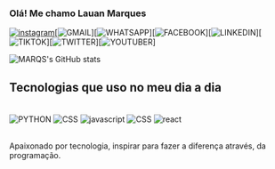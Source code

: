 ### Olá! Me chamo Lauan Marques

[![instagram](https://img.shields.io/badge/Instagram-E4405F?style=for-the-badge&logo=instagram&logoColor=white)](https://instagram.com/naualsqram015)[![GMAIL](https://img.shields.io/badge/Gmail-D14836?style=for-the-badge&logo=gmail&logoColor=white)][![WHATSAPP](https://img.shields.io/badge/WhatsApp-25D366?style=for-the-badge&logo=whatsapp&logoColor=white)][![FACEBOOK](https://img.shields.io/badge/Facebook-1877F2?style=for-the-badge&logo=facebook&logoColor=white)][![LINKEDIN](https://img.shields.io/badge/LinkedIn-0077B5?style=for-the-badge&logo=linkedin&logoColor=white)][![TIKTOK](https://img.shields.io/badge/TikTok-000000?style=for-the-badge&logo=tiktok&logoColor=white)][![TWITTER](https://img.shields.io/badge/Twitter-1DA1F2?style=for-the-badge&logo=twitter&logoColor=white)][![YOUTUBER](https://img.shields.io/badge/YouTube-FF0000?style=for-the-badge&logo=youtube&logoColor=white)]

![MARQS's GitHub stats](https://github-readme-stats.vercel.app/api?username=LAUANMARQS015&show_icons=true&theme=radical)

## Tecnologias que uso no meu dia a dia


<div style="display:inline_block"><br/>
<img align="center" alt="PYTHON"src="https://img.shields.io/badge/Python-3776AB?style=for-the-badge&logo=python&logoColor=white"/>
<img align="center" alt="CSS"src="https://img.shields.io/badge/CSS-239120?&style=for-the-badge&logo=css3&logoColor=white"/>
<img align="center" alt="javascript"src="https://img.shields.io/badge/Java-ED8B00?style=for-the-badge&logo=openjdk&logoColor=white"/>
<img align="center" alt="CSS"src="https://img.shields.io/badge/HTML-239120?style=for-the-badge&logo=html5&logoColor=white"/>
<img align="center" alt="react"src="https://img.shields.io/badge/React-20232A?style=for-the-badge&logo=react&logoColor=61DAFB"/>
<div><br>

Apaixonado por tecnologia, inspirar para fazer a diferença através, da programação.
